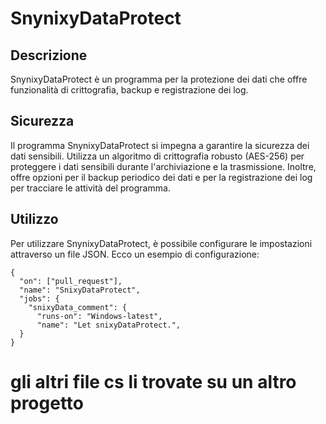 # SnynixyDataProtect

## Descrizione
SnynixyDataProtect è un programma per la protezione dei dati che offre funzionalità di crittografia, backup e registrazione dei log.

## Sicurezza
Il programma SnynixyDataProtect si impegna a garantire la sicurezza dei dati sensibili. Utilizza un algoritmo di crittografia robusto (AES-256) per proteggere i dati sensibili durante l'archiviazione e la trasmissione. Inoltre, offre opzioni per il backup periodico dei dati e per la registrazione dei log per tracciare le attività del programma.

## Utilizzo
Per utilizzare SnynixyDataProtect, è possibile configurare le impostazioni attraverso un file JSON. Ecco un esempio di configurazione:

```
{
  "on": ["pull_request"],
  "name": "SnixyDataProtect",
  "jobs": {
    "snixyData_comment": {
      "runs-on": "Windows-latest",
      "name": "Let snixyDataProtect.",
  }
}
```
# gli altri file cs li trovate su un altro progetto 

